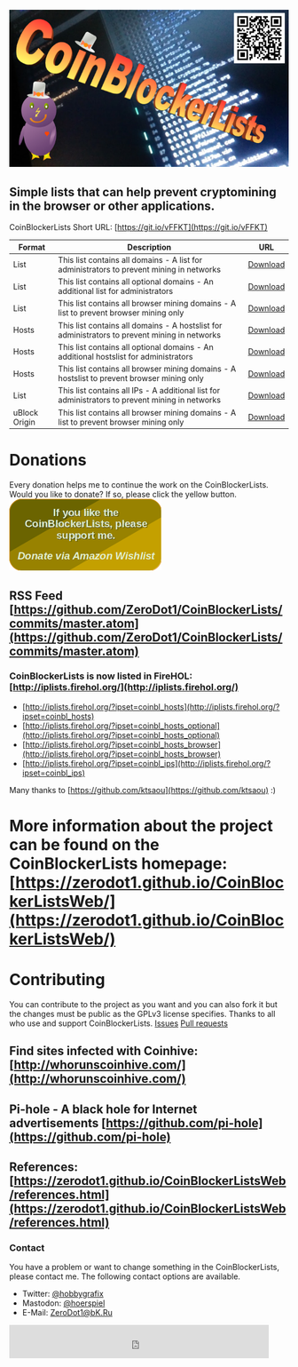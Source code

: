![img](img/CoinBL_Logo.png)
## Simple lists that can help prevent cryptomining in the browser or other applications.
CoinBlockerLists Short URL: [https://git.io/vFFKT](https://git.io/vFFKT)


| Format | Description | URL |
| --- | --- | --- |
| List | This list contains all domains - A list for administrators to prevent mining in networks| [Download](https://zerodot1.github.io/CoinBlockerLists/list.txt) |
| List | This list contains all optional domains - An additional list for administrators| [Download](https://zerodot1.github.io/CoinBlockerLists/list_optional.txt) |
| List | This list contains all browser mining domains - A list to prevent browser mining only| [Download](https://zerodot1.github.io/CoinBlockerLists/list_browser.txt) |
| Hosts | This list contains all domains - A hostslist for administrators to prevent mining in networks| [Download](https://zerodot1.github.io/CoinBlockerLists/hosts) |
| Hosts | This list contains all optional domains - An additional hostslist for administrators| [Download](https://zerodot1.github.io/CoinBlockerLists/hosts_optional) |
| Hosts | This list contains all browser mining domains - A hostslist to prevent browser mining only| [Download](https://zerodot1.github.io/CoinBlockerLists/hosts_browser) |
| List | This list contains all IPs - A additional list for administrators to prevent mining in networks| [Download](https://zerodot1.github.io/CoinBlockerLists/MiningServerIPList.txt) |
| uBlock Origin | This list contains all browser mining domains - A list to prevent browser mining only| [Download](https://zerodot1.github.io/CoinBlockerLists/list_browser_UBO.txt) |

# Donations
Every donation helps me to continue the work on the CoinBlockerLists.
Would you like to donate?  If so, please click the yellow button.
[![img](img/AWL.png)](https://amzn.to/2rtogiP)

## RSS Feed [https://github.com/ZeroDot1/CoinBlockerLists/commits/master.atom](https://github.com/ZeroDot1/CoinBlockerLists/commits/master.atom)

### CoinBlockerLists is now listed in FireHOL: [http://iplists.firehol.org/](http://iplists.firehol.org/)  
- [http://iplists.firehol.org/?ipset=coinbl_hosts](http://iplists.firehol.org/?ipset=coinbl_hosts)
- [http://iplists.firehol.org/?ipset=coinbl_hosts_optional](http://iplists.firehol.org/?ipset=coinbl_hosts_optional)
- [http://iplists.firehol.org/?ipset=coinbl_hosts_browser](http://iplists.firehol.org/?ipset=coinbl_hosts_browser)
- [http://iplists.firehol.org/?ipset=coinbl_ips](http://iplists.firehol.org/?ipset=coinbl_ips)

Many thanks to [https://github.com/ktsaou](https://github.com/ktsaou) :)

# More information about the project can be found on the CoinBlockerLists homepage: [https://zerodot1.github.io/CoinBlockerListsWeb/](https://zerodot1.github.io/CoinBlockerListsWeb/)

# Contributing
You can contribute to the project as you want and you can also fork it but the changes must be public as the GPLv3 license specifies.
Thanks to all who use and support CoinBlockerLists.
[Issues](https://github.com/ZeroDot1/CoinBlockerLists/issues) [Pull requests](https://github.com/ZeroDot1/CoinBlockerLists/pulls)

## Find sites infected with Coinhive: [http://whorunscoinhive.com/](http://whorunscoinhive.com/)
## Pi-hole - A black hole for Internet advertisements [https://github.com/pi-hole](https://github.com/pi-hole)

## References: [https://zerodot1.github.io/CoinBlockerListsWeb/references.html](https://zerodot1.github.io/CoinBlockerListsWeb/references.html)

### Contact
You have a problem or want to change something in the CoinBlockerLists, please contact me. The following contact options are available.
- Twitter: [@hobbygrafix](https://twitter.com/hobbygrafix)
- Mastodon: [@hoerspiel](https://mastodon.cloud/@hoerspiel)
- E-Mail: [ZeroDot1@bK.Ru](mailto:zerodot1@bk.ru)


<iframe src="https://rcm-eu.amazon-adsystem.com/e/cm?o=3&p=26&l=ur1&category=audible&banner=1DYQFR3FGRD6BMMRY402&f=ifr&linkID=8f434b10cc8910bbc4cdc36237d41ff8&t=zerodot1-21&tracking_id=zerodot1-21" width="468" height="60" scrolling="no" border="0" marginwidth="0" style="border:none;" frameborder="0"></iframe>